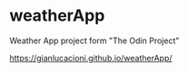 # weatherApp
Weather App project form "The Odin Project"

https://gianlucacioni.github.io/weatherApp/
